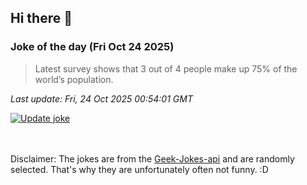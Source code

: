 ## Hi there 👋

### Joke of the day (Fri Oct 24 2025)
<!-- joke -->
>Latest survey shows that 3 out of 4 people make up 75% of the world’s population.
<!-- /joke -->

*Last update: Fri, 24 Oct 2025 00:54:01 GMT*

[![Update joke](https://github.com/nclskfm/nclskfm/actions/workflows/joke.yml/badge.svg)](https://github.com/nclskfm/nclskfm/actions/workflows/joke.yml)

<br><br>
Disclaimer: The jokes are from the [Geek-Jokes-api](https://github.com/sameerkumar18/geek-joke-api) and are randomly selected. That's why they are unfortunately often not funny. :D
